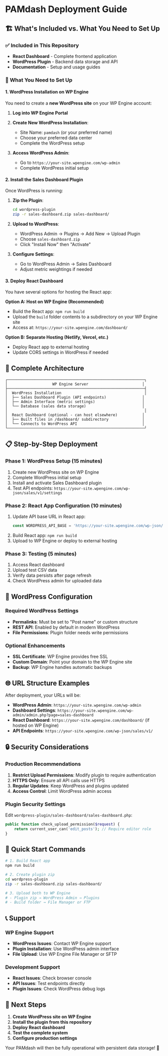 # PAMdash Deployment Guide

## 🏗️ What's Included vs. What You Need to Set Up

### ✅ **Included in This Repository**
- **React Dashboard** - Complete frontend application
- **WordPress Plugin** - Backend data storage and API
- **Documentation** - Setup and usage guides

### 🔧 **What You Need to Set Up**

#### 1. WordPress Installation on WP Engine
You need to create a **new WordPress site** on your WP Engine account:

1. **Log into WP Engine Portal**
2. **Create New WordPress Installation**:
   - Site Name: `pamdash` (or your preferred name)
   - Choose your preferred data center
   - Complete the WordPress setup

3. **Access WordPress Admin**:
   - Go to `https://your-site.wpengine.com/wp-admin`
   - Complete WordPress initial setup

#### 2. Install the Sales Dashboard Plugin
Once WordPress is running:

1. **Zip the Plugin**:
   ```bash
   cd wordpress-plugin
   zip -r sales-dashboard.zip sales-dashboard/
   ```

2. **Upload to WordPress**:
   - WordPress Admin → Plugins → Add New → Upload Plugin
   - Choose `sales-dashboard.zip`
   - Click "Install Now" then "Activate"

3. **Configure Settings**:
   - Go to WordPress Admin → Sales Dashboard
   - Adjust metric weightings if needed

#### 3. Deploy React Dashboard
You have several options for hosting the React app:

**Option A: Host on WP Engine (Recommended)**
- Build the React app: `npm run build`
- Upload the `build` folder contents to a subdirectory on your WP Engine site
- Access at: `https://your-site.wpengine.com/dashboard/`

**Option B: Separate Hosting (Netlify, Vercel, etc.)**
- Deploy React app to external hosting
- Update CORS settings in WordPress if needed

## 🔗 **Complete Architecture**

```
┌─────────────────────────────────────────────────────────────┐
│                    WP Engine Server                        │
├─────────────────────────────────────────────────────────────┤
│  WordPress Installation                                     │
│  ├── Sales Dashboard Plugin (API endpoints)                │
│  ├── Admin Interface (metric settings)                     │
│  └── Database (sales data storage)                         │
│                                                             │
│  React Dashboard (optional - can host elsewhere)           │
│  ├── Built files in /dashboard/ subdirectory               │
│  └── Connects to WordPress API                             │
└─────────────────────────────────────────────────────────────┘
```

## 📋 **Step-by-Step Deployment**

### Phase 1: WordPress Setup (15 minutes)
1. Create new WordPress site on WP Engine
2. Complete WordPress initial setup
3. Install and activate Sales Dashboard plugin
4. Test API endpoints: `https://your-site.wpengine.com/wp-json/sales/v1/settings`

### Phase 2: React App Configuration (10 minutes)
1. Update API base URL in React app:
   ```javascript
   const WORDPRESS_API_BASE = 'https://your-site.wpengine.com/wp-json/sales/v1';
   ```
2. Build React app: `npm run build`
3. Upload to WP Engine or deploy to external hosting

### Phase 3: Testing (5 minutes)
1. Access React dashboard
2. Upload test CSV data
3. Verify data persists after page refresh
4. Check WordPress admin for uploaded data

## 🔧 **WordPress Configuration**

### Required WordPress Settings
- **Permalinks**: Must be set to "Post name" or custom structure
- **REST API**: Enabled by default in modern WordPress
- **File Permissions**: Plugin folder needs write permissions

### Optional Enhancements
- **SSL Certificate**: WP Engine provides free SSL
- **Custom Domain**: Point your domain to the WP Engine site
- **Backup**: WP Engine handles automatic backups

## 🌐 **URL Structure Examples**

After deployment, your URLs will be:
- **WordPress Admin**: `https://your-site.wpengine.com/wp-admin`
- **Dashboard Settings**: `https://your-site.wpengine.com/wp-admin/admin.php?page=sales-dashboard`
- **React Dashboard**: `https://your-site.wpengine.com/dashboard/` (if hosted on WP Engine)
- **API Endpoints**: `https://your-site.wpengine.com/wp-json/sales/v1/`

## 🔒 **Security Considerations**

### Production Recommendations
1. **Restrict Upload Permissions**: Modify plugin to require authentication
2. **HTTPS Only**: Ensure all API calls use HTTPS
3. **Regular Updates**: Keep WordPress and plugins updated
4. **Access Control**: Limit WordPress admin access

### Plugin Security Settings
Edit `wordpress-plugin/sales-dashboard/sales-dashboard.php`:
```php
public function check_upload_permission($request) {
    return current_user_can('edit_posts'); // Require editor role
}
```

## 🚀 **Quick Start Commands**

```bash
# 1. Build React app
npm run build

# 2. Create plugin zip
cd wordpress-plugin
zip -r sales-dashboard.zip sales-dashboard/

# 3. Upload both to WP Engine
# - Plugin zip → WordPress Admin → Plugins
# - Build folder → File Manager or FTP
```

## 📞 **Support**

### WP Engine Support
- **WordPress Issues**: Contact WP Engine support
- **Plugin Installation**: Use WordPress admin interface
- **File Upload**: Use WP Engine File Manager or SFTP

### Development Support
- **React Issues**: Check browser console
- **API Issues**: Test endpoints directly
- **Plugin Issues**: Check WordPress debug logs

## 🎯 **Next Steps**

1. **Create WordPress site on WP Engine**
2. **Install the plugin from this repository**
3. **Deploy React dashboard**
4. **Test the complete system**
5. **Configure production settings**

Your PAMdash will then be fully operational with persistent data storage! 🎉
